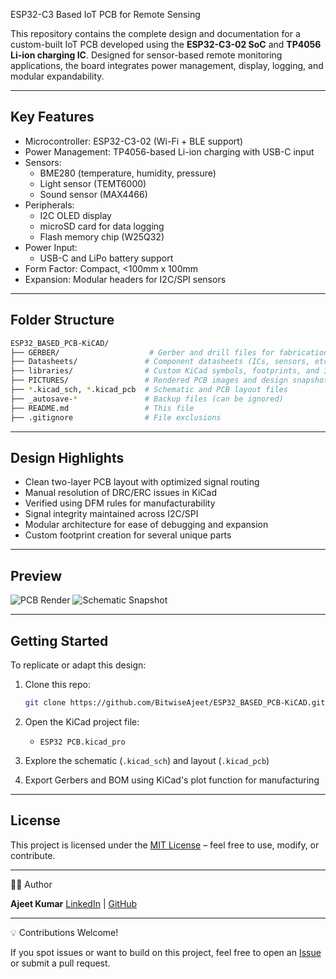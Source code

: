 
ESP32-C3 Based IoT PCB for Remote Sensing

This repository contains the complete design and documentation for a custom-built IoT PCB developed using the **ESP32-C3-02 SoC** and **TP4056 Li-ion charging IC**. Designed for sensor-based remote monitoring applications, the board integrates power management, display, logging, and modular expandability.

---

##  Key Features

- Microcontroller: ESP32-C3-02 (Wi-Fi + BLE support)
- Power Management: TP4056-based Li-ion charging with USB-C input
- Sensors:
  - BME280 (temperature, humidity, pressure)
  - Light sensor (TEMT6000)
  - Sound sensor (MAX4466)
- Peripherals:
  - I2C OLED display
  - microSD card for data logging
  - Flash memory chip (W25Q32)
- Power Input:
  - USB-C and LiPo battery support
- Form Factor: Compact, <100mm x 100mm
- Expansion: Modular headers for I2C/SPI sensors

---

## Folder Structure

```bash
ESP32_BASED_PCB-KiCAD/
├── GERBER/                    # Gerber and drill files for fabrication
├── Datasheets/               # Component datasheets (ICs, sensors, etc.)
├── libraries/                # Custom KiCad symbols, footprints, and 3D models
├── PICTURES/                 # Rendered PCB images and design snapshots
├── *.kicad_sch, *.kicad_pcb  # Schematic and PCB layout files
├── _autosave-*               # Backup files (can be ignored)
├── README.md                 # This file
├── .gitignore                # File exclusions
````

---

## Design Highlights

* Clean two-layer PCB layout with optimized signal routing
* Manual resolution of DRC/ERC issues in KiCad
* Verified using DFM rules for manufacturability
* Signal integrity maintained across I2C/SPI
* Modular architecture for ease of debugging and expansion
* Custom footprint creation for several unique parts

---

## Preview

![PCB Render](./PICTURES/ESP32%20PCB.png)
![Schematic Snapshot](./PICTURES/SCHEMATIC.png)

---

## Getting Started

To replicate or adapt this design:

1. Clone this repo:

   ```bash
   git clone https://github.com/BitwiseAjeet/ESP32_BASED_PCB-KiCAD.git
   ```

2. Open the KiCad project file:

   * `ESP32 PCB.kicad_pro`

3. Explore the schematic (`.kicad_sch`) and layout (`.kicad_pcb`)

4. Export Gerbers and BOM using KiCad's plot function for manufacturing

---

##  License

This project is licensed under the [MIT License](LICENSE) – feel free to use, modify, or contribute.

---

🙋‍♂️ Author

**Ajeet Kumar**
[LinkedIn](https://www.linkedin.com/in/ajeet-mishra-296153242) | [GitHub](https://github.com/BitwiseAjeet)

---

 💡 Contributions Welcome!

If you spot issues or want to build on this project, feel free to open an [Issue](https://github.com/BitwiseAjeet/ESP32_BASED_PCB-KiCAD/issues) or submit a pull request.
